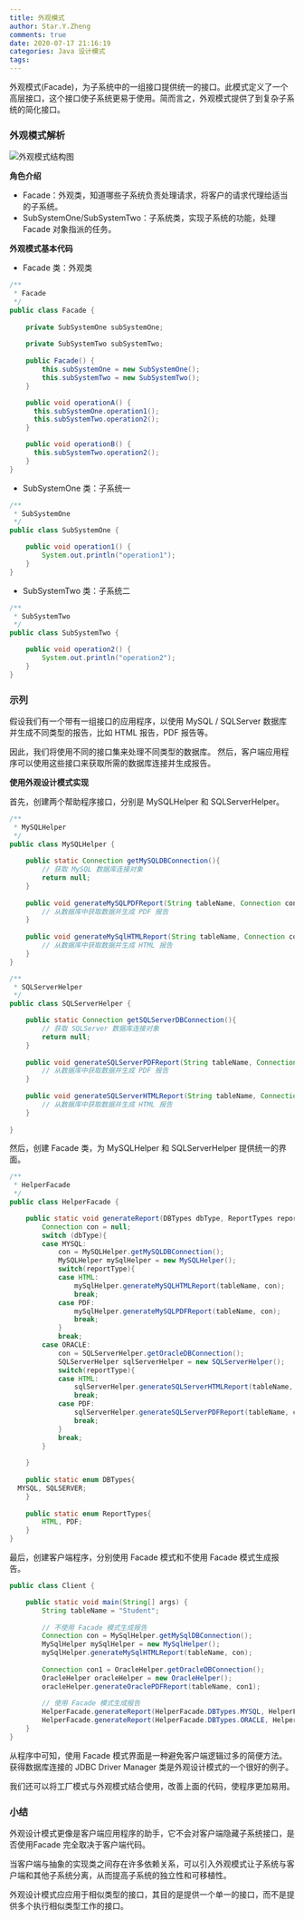 ```yaml
---
title: 外观模式
author: Star.Y.Zheng
comments: true
date: 2020-07-17 21:16:19
categories: Java 设计模式
tags:
---
```


外观模式(Facade)，为子系统中的一组接口提供统一的接口。此模式定义了一个高层接口，这个接口使子系统更易于使用。简而言之，外观模式提供了到复杂子系统的简化接口。
<!-- more -->

### 外观模式解析

![外观模式结构图](facade.png)

**角色介绍**

- Facade：外观类，知道哪些子系统负责处理请求，将客户的请求代理给适当的子系统。
- SubSystemOne/SubSystemTwo：子系统类，实现子系统的功能，处理 Facade 对象指派的任务。

**外观模式基本代码**

- Facade 类：外观类

```java
/**
 * Facade
 */
public class Facade {
    
    private SubSystemOne subSystemOne;
    
    private SubSystemTwo subSystemTwo;
    
    public Facade() {
        this.subSystemOne = new SubSystemOne();
        this.subSystemTwo = new SubSystemTwo();
    }

    public void operationA() {
      this.subSystemOne.operation1();
      this.subSystemTwo.operation2();
    }

    public void operationB() {
      this.subSystemTwo.operation2();
    }
}
```

- SubSystemOne 类：子系统一

```java
/**
 * SubSystemOne
 */
public class SubSystemOne {

    public void operation1() {
        System.out.println("operation1");
    }
}
```

- SubSystemTwo 类：子系统二

```java
/**
 * SubSystemTwo
 */
public class SubSystemTwo {

    public void operation2() {
        System.out.println("operation2");
    }
}
```

### 示列

假设我们有一个带有一组接口的应用程序，以使用 MySQL / SQLServer 数据库并生成不同类型的报告，比如 HTML 报告，PDF 报告等。

因此，我们将使用不同的接口集来处理不同类型的数据库。 然后，客户端应用程序可以使用这些接口来获取所需的数据库连接并生成报告。

**使用外观设计模式实现**

首先，创建两个帮助程序接口，分别是 MySQLHelper 和 SQLServerHelper。
```java
/**
 * MySQLHelper
 */
public class MySQLHelper {
	
	public static Connection getMySQLDBConnection(){
		// 获取 MySQL 数据库连接对象
		return null;
	}
	
	public void generateMySQLPDFReport(String tableName, Connection con){
		// 从数据库中获取数据并生成 PDF 报告
	}
	
	public void generateMySqlHTMLReport(String tableName, Connection con){
		// 从数据库中获取数据并生成 HTML 报告
	}
}

/**
 * SQLServerHelper
 */
public class SQLServerHelper {

	public static Connection getSQLServerDBConnection(){
		// 获取 SQLServer 数据库连接对象
		return null;
	}
	
	public void generateSQLServerPDFReport(String tableName, Connection con){
		// 从数据库中获取数据并生成 PDF 报告
	}
	
	public void generateSQLServerHTMLReport(String tableName, Connection con){
		// 从数据库中获取数据并生成 HTML 报告
	}
	
}
```

然后，创建 Facade 类，为 MySQLHelper 和 SQLServerHelper 提供统一的界面。

```java
/**
 * HelperFacade
 */
public class HelperFacade {

	public static void generateReport(DBTypes dbType, ReportTypes reportType, String tableName){
		Connection con = null;
		switch (dbType){
		case MYSQL: 
			con = MySQLHelper.getMySQLDBConnection();
			MySQLHelper mySqlHelper = new MySQLHelper();
			switch(reportType){
			case HTML:
				mySqlHelper.generateMySQLHTMLReport(tableName, con);
				break;
			case PDF:
				mySqlHelper.generateMySQLPDFReport(tableName, con);
				break;
			}
			break;
		case ORACLE: 
			con = SQLServerHelper.getOracleDBConnection();
			SQLServerHelper sqlServerHelper = new SQLServerHelper();
			switch(reportType){
			case HTML:
				sqlServerHelper.generateSQLServerHTMLReport(tableName, con);
				break;
			case PDF:
				sqlServerHelper.generateSQLServerPDFReport(tableName, con);
				break;
			}
			break;
		}
		
	}
	
	public static enum DBTypes{
  MYSQL, SQLSERVER;
	}
	
	public static enum ReportTypes{
		HTML, PDF;
	}
} 
```

最后，创建客户端程序，分别使用 Facade 模式和不使用 Facade 模式生成报告。

```java
public class Client {

	public static void main(String[] args) {
		String tableName = "Student";
		
		// 不使用 Facade 模式生成报告
		Connection con = MySqlHelper.getMySqlDBConnection();
		MySqlHelper mySqlHelper = new MySqlHelper();
		mySqlHelper.generateMySqlHTMLReport(tableName, con);
		
		Connection con1 = OracleHelper.getOracleDBConnection();
		OracleHelper oracleHelper = new OracleHelper();
		oracleHelper.generateOraclePDFReport(tableName, con1);
		
		// 使用 Facade 模式生成报告
		HelperFacade.generateReport(HelperFacade.DBTypes.MYSQL, HelperFacade.ReportTypes.HTML, tableName);
		HelperFacade.generateReport(HelperFacade.DBTypes.ORACLE, HelperFacade.ReportTypes.PDF, tableName);
	}
}
```
从程序中可知，使用 Facade 模式界面是一种避免客户端逻辑过多的简便方法。获得数据库连接的 JDBC Driver Manager 类是外观设计模式的一个很好的例子。

我们还可以将工厂模式与外观模式结合使用，改善上面的代码，使程序更加易用。

### 小结

外观设计模式更像是客户端应用程序的助手，它不会对客户端隐藏子系统接口，是否使用Facade 完全取决于客户端代码。   

当客户端与抽象的实现类之间存在许多依赖关系，可以引入外观模式让子系统与客户端和其他子系统分离，从而提高子系统的独立性和可移植性。  

外观设计模式应应用于相似类型的接口，其目的是提供一个单一的接口，而不是提供多个执行相似类型工作的接口。